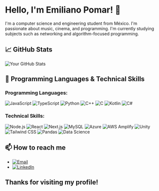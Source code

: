 # Hello, I'm Emiliano Pomar! 👋

I'm a computer science and engineering student from México. I'm passionate about music, cinema, and programming. I'm currently studying subjects such as networking and algorithm-focused programming.

## 📈 GitHub Stats

![Your GitHub Stats](https://github-readme-stats.vercel.app/api?username=pomaremiliano&show_icons=true&theme=radical)

## 🚀 Programming Languages & Technical Skills

### **Programming Languages:**
![JavaScript](https://img.shields.io/badge/JavaScript-F7E017?style=flat-square&logo=javascript&logoColor=black)
![TypeScript](https://img.shields.io/badge/TypeScript-3178C6?style=flat-square&logo=typescript&logoColor=white)
![Python](https://img.shields.io/badge/Python-3776AB?style=flat-square&logo=python&logoColor=white)
![C++](https://img.shields.io/badge/C++-00599C?style=flat-square&logo=c%2B%2B&logoColor=white)
![C](https://img.shields.io/badge/C-A8B9CC?style=flat-square&logo=c&logoColor=white)
![Kotlin](https://img.shields.io/badge/Kotlin-0095D5?style=flat-square&logo=kotlin&logoColor=white)
![C#](https://img.shields.io/badge/C%23-239120?style=flat-square&logo=csharp&logoColor=white)

### **Technical Skills:**
![Node.js](https://img.shields.io/badge/Node.js-339933?style=flat-square&logo=node.js&logoColor=white)
![React](https://img.shields.io/badge/React-20232A?style=flat-square&logo=react&logoColor=61DAFB)
![Next.js](https://img.shields.io/badge/Next.js-000000?style=flat-square&logo=nextdotjs&logoColor=white)
![MySQL](https://img.shields.io/badge/MySQL-4479A1?style=flat-square&logo=mysql&logoColor=white)
![Azure](https://img.shields.io/badge/Microsoft_Azure-0078D4?style=flat-square&logo=microsoft-azure&logoColor=white)
![AWS Amplify](https://img.shields.io/badge/AWS_Amplify-FF9900?style=flat-square&logo=awsamplify&logoColor=white)
![Unity](https://img.shields.io/badge/Unity-000000?style=flat-square&logo=unity&logoColor=white)
![Tailwind CSS](https://img.shields.io/badge/Tailwind_CSS-38B2AC?style=flat-square&logo=tailwind-css&logoColor=white)
![Pandas](https://img.shields.io/badge/Pandas-150458?style=flat-square&logo=pandas&logoColor=white)
![Data Science](https://img.shields.io/badge/Data_Science-FF6F00?style=flat-square&logo=databricks&logoColor=white)

## 📫 How to reach me

- [![Email](https://img.shields.io/badge/Email-D14836?style=flat-square&logo=gmail&logoColor=white)](mailto:pomaremiliano@hotmail.com)
- [![LinkedIn](https://img.shields.io/badge/LinkedIn-0077B5?style=flat-square&logo=linkedin&logoColor=white)](https://www.linkedin.com/in/emilianopomar/)

## Thanks for visiting my profile!
